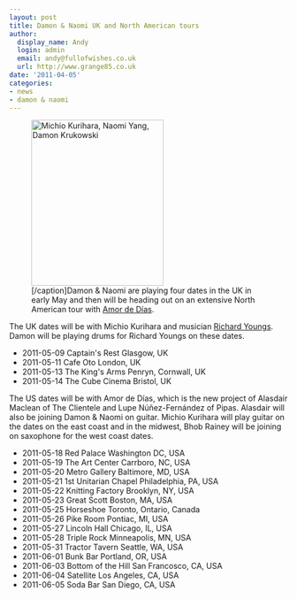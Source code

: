 ```yaml
---
layout: post
title: Damon & Naomi UK and North American tours
author:
  display_name: Andy
  login: admin
  email: andy@fullofwishes.co.uk
  url: http://www.grange85.co.uk
date: '2011-04-05'
categories:
- news
- damon & naomi
---
```

<p><figure class="caption alignright" width="239" caption="photo: Anabel V&aacute;zquez Rodr&iacute;guez"><img src="https://media.fullofwishes.co.uk/ahfow/uploads/2011/04/damonnaomi.06-239x300.jpg" alt="Michio Kurihara, Naomi Yang, Damon Krukowski" title="damonnaomi.06" width="239" height="300" class="size-medium wp-image-2155" /><figcaption class="caption-text">[/caption]Damon & Naomi are playing four dates in the UK in early May and then will be heading out on an extensive North American tour with <a href="http://www.amordedias.com/">Amor de D&iacute;as</a>. </figcaption></figure>
<p>The UK dates will be with Michio Kurihara and musician <a href="http://en.wikipedia.org/wiki/Richard_Youngs">Richard Youngs</a>. Damon will be playing drums for Richard Youngs on these dates.</p>
<ul>
<li>2011-05-09 	Captain's Rest 	Glasgow, UK 	</li>
<li>2011-05-11 	Cafe Oto 	London, UK 	</li>
<li>2011-05-13 	The King's Arms 	Penryn, Cornwall, UK 	</li>
<li>2011-05-14 	The Cube Cinema 	Bristol, UK 	</li>
</ul>
<p>The US dates will be with Amor de D&iacute;as, which is the new project of Alasdair Maclean of The Clientele and Lupe N&uacute;&ntilde;ez-Fern&aacute;ndez of Pipas. Alasdair will also be joining Damon & Naomi on guitar. Michio Kurihara will play guitar on the dates on the east coast and in the midwest, Bhob Rainey will be joining on saxophone for the west coast dates.</p>
<ul>
<li>2011-05-18 Red Palace 	Washington DC, USA 	</li>
<li>2011-05-19 The Art Center 	Carrboro, NC, USA 	</li>
<li>2011-05-20 Metro Gallery 	Baltimore, MD, USA 	</li>
<li>2011-05-21 1st Unitarian Chapel 	Philadelphia, PA, USA 	</li>
<li>2011-05-22 Knitting Factory 	Brooklyn, NY, USA 	</li>
<li>2011-05-23 Great Scott 	Boston, MA, USA 	</li>
<li>2011-05-25 Horseshoe 	Toronto, Ontario, Canada 	</li>
<li>2011-05-26 Pike Room 	Pontiac, MI, USA 	</li>
<li>2011-05-27 Lincoln Hall 	Chicago, IL, USA 	</li>
<li>2011-05-28 Triple Rock 	Minneapolis, MN, USA 	</li>
<li>2011-05-31 Tractor Tavern 	Seattle, WA, USA 	</li>
<li>2011-06-01 Bunk Bar 	Portland, OR, USA 	</li>
<li>2011-06-03 Bottom of the Hill 	San Francosco, CA, USA 	</li>
<li>2011-06-04 Satellite 	Los Angeles, CA, USA 	</li>
<li>2011-06-05 Soda Bar 	San Diego, CA, USA 	</li>
</ul>

